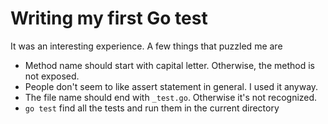# Writing my first Go test

It was an interesting experience. A few things that puzzled me are

* Method name should start with capital letter. Otherwise, the method is not exposed.
* People don't seem to like assert statement in general. I used it anyway.
* The file name should end with `_test.go`. Otherwise it's not recognized.
* `go test` find all the tests and run them in the current directory 
